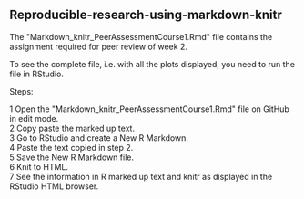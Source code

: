 ## Reproducible-research-using-markdown-knitr

The "Markdown_knitr_PeerAssessmentCourse1.Rmd" file contains the assignment required for peer review of week 2.

To see the complete file, i.e. with all the plots displayed, you need to run the file in RStudio.

Steps:

1 Open the "Markdown_knitr_PeerAssessmentCourse1.Rmd" file on GitHub in edit mode.   
2 Copy paste the marked up text.   
3 Go to RStudio and create a New R Markdown.   
4 Paste the text copied in step 2.   
5 Save the New R Markdown file.   
6 Knit to HTML.   
7 See the information in R marked up text and knitr as displayed in the RStudio HTML browser.   
